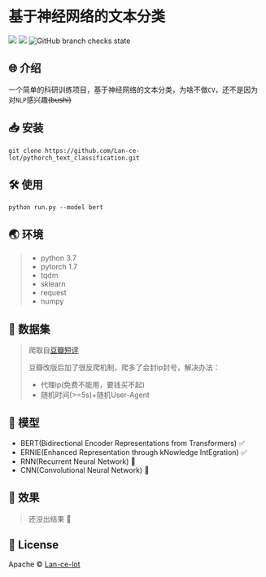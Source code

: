 # 基于神经网络的文本分类

[![](https://img.shields.io/badge/language-python-blue.svg)](https://github.com/Lan-ce-lot)
![](https://img.shields.io/badge/license-Apache-blue.svg)
![GitHub branch checks state](https://img.shields.io/github/checks-status/lan-ce-lot/pythorch_text_classification/master?logoColor=blue)

## 🌐 介绍
一个简单的科研训练项目，基于神经网络的文本分类，为啥不做`CV`，还不是因为对`NLP`感兴趣~~(bushi)~~

## 📥 安装
`git clone https://github.com/Lan-ce-lot/pythorch_text_classification.git`
## 🛠 使用
`python run.py --model bert`
## 🌏 环境
> * python 3.7
> * pytorch 1.7
> * tqdm
> * sklearn
> * request
> * numpy

## 💾 数据集
>爬取自[豆瓣短评](https://movie.douban.com/)
>
>豆瓣改版后加了很反爬机制，爬多了会封ip封号，解决办法：
> * 代理ip(免费不能用，要钱买不起)
> * 随机时间(>=5s)+随机User-Agent
## 🚙 模型
* BERT(Bidirectional Encoder Representations from Transformers) ✅
* ERNIE(Enhanced Representation through kNowledge IntEgration) ✅
* RNN(Recurrent Neural Network) 🤡
* CNN(Convolutional Neural Network) 🤡
## 🍆 效果
> 还没出结果 🤡
## 📝 License
Apache © [Lan-ce-lot](https://github.com/Lan-ce-lot)
